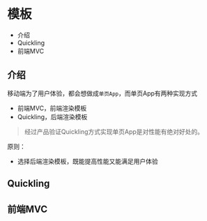 # 模板

- 介绍
- Quickling
- 前端MVC

## 介绍
移动端为了用户体验，都会想做成`单页App`，而单页App有两种实现方式
- 前端MVC，前端渲染模板
- Quickling，后端渲染模板

> 经过产品验证Quickling方式实现单页App是对性能有绝对好处的。

原则：

- 选择后端渲染模板，既能提高性能又能满足用户体验

## Quickling

## 前端MVC
